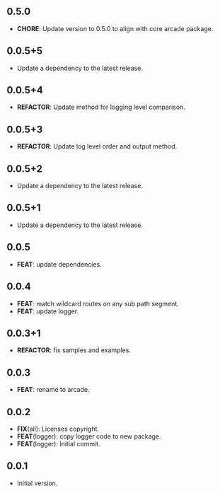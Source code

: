 ## 0.5.0

- **CHORE**: Update version to 0.5.0 to align with core arcade package.

## 0.0.5+5

- Update a dependency to the latest release.

## 0.0.5+4

- **REFACTOR**: Update method for logging level comparison.

## 0.0.5+3

- **REFACTOR**: Update log level order and output method.

## 0.0.5+2

- Update a dependency to the latest release.

## 0.0.5+1

- Update a dependency to the latest release.

## 0.0.5

- **FEAT**: update dependencies.

## 0.0.4

- **FEAT**: match wildcard routes on any sub path segment.
- **FEAT**: update logger.

## 0.0.3+1

- **REFACTOR**: fix samples and examples.

## 0.0.3

- **FEAT**: rename to arcade.

## 0.0.2

- **FIX**(all): Licenses copyright.
- **FEAT**(logger): copy logger code to new package.
- **FEAT**(logger): Initial commit.

## 0.0.1

- Initial version.
